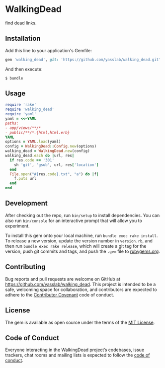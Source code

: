 # WalkingDead

find dead links.

## Installation

Add this line to your application's Gemfile:

```ruby
gem 'walking_dead', git: 'https://github.com/yasslab/walking_dead.git'
```

And then execute:

    $ bundle

<!--
Or install it yourself as:

    $ gem install walking_dead
-->

## Usage

```ruby
require 'rake'
require 'walking_dead'
require 'yaml'
yaml = <<~YAML
paths:
- app/views/**/*
- public/**/*.{html,html.erb}
YAML
options = YAML.load(yaml)
config = WalkingDead::Config.new(options)
walking_dead = WalkingDead.new(config)
walking_dead.each do |url, res|
  if res.code == '301'
    sh 'git', 'gsub', url, res['location']
  end
  File.open("#{res.code}.txt", "a") do |f|
    f.puts url
  end
end
```

## Development

After checking out the repo, run `bin/setup` to install dependencies. You can also run `bin/console` for an interactive prompt that will allow you to experiment.

To install this gem onto your local machine, run `bundle exec rake install`. To release a new version, update the version number in `version.rb`, and then run `bundle exec rake release`, which will create a git tag for the version, push git commits and tags, and push the `.gem` file to [rubygems.org](https://rubygems.org).

## Contributing

Bug reports and pull requests are welcome on GitHub at https://github.com/yasslab/walking_dead. This project is intended to be a safe, welcoming space for collaboration, and contributors are expected to adhere to the [Contributor Covenant](http://contributor-covenant.org) code of conduct.

## License

The gem is available as open source under the terms of the [MIT License](https://opensource.org/licenses/MIT).

## Code of Conduct

Everyone interacting in the WalkingDead project’s codebases, issue trackers, chat rooms and mailing lists is expected to follow the [code of conduct](https://github.com/yasslab/walking_dead/blob/master/CODE_OF_CONDUCT.md).
